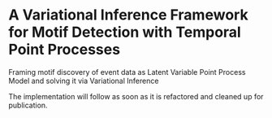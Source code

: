 # A Variational Inference Framework for Motif Detection with Temporal Point Processes

Framing motif discovery of event data as Latent Variable Point Process Model and solving it via Variational Inference


The implementation will follow as soon as it is refactored and cleaned up for publication. 

